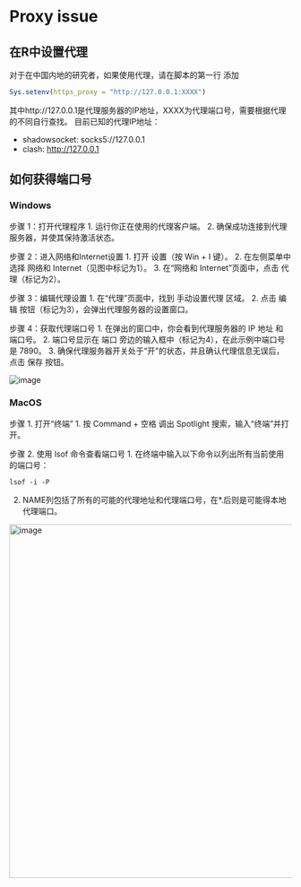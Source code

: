 # Proxy issue
## 在R中设置代理
对于在中国内地的研究者，如果使用代理，请在脚本的第一行 添加
```R
Sys.setenv(https_proxy = "http://127.0.0.1:XXXX")
```
其中http://127.0.0.1是代理服务器的IP地址，XXXX为代理端口号，需要根据代理的不同自行查找。
目前已知的代理IP地址：
- shadowsocket: socks5://127.0.0.1
- clash: http://127.0.0.1

## 如何获得端口号
### Windows
步骤 1：打开代理程序
	1.	运行你正在使用的代理客户端。
	2.	确保成功连接到代理服务器，并使其保持激活状态。

步骤 2：进入网络和Internet设置
	1.	打开 设置（按 Win + I 键）。
	2.	在左侧菜单中选择 网络和 Internet（见图中标记为1）。
	3.	在“网络和 Internet”页面中，点击 代理（标记为2）。

步骤 3：编辑代理设置
	1.	在“代理”页面中，找到 手动设置代理 区域。
	2.	点击 编辑 按钮（标记为3），会弹出代理服务器的设置窗口。

步骤 4：获取代理端口号
	1.	在弹出的窗口中，你会看到代理服务器的 IP 地址 和 端口号。
	2.	端口号显示在 端口 旁边的输入框中（标记为4），在此示例中端口号是 7890。
	3.	确保代理服务器开关处于“开”的状态，并且确认代理信息无误后，点击 保存 按钮。

![image](https://github.com/user-attachments/assets/632261d7-9e59-4910-9a3e-be4064e5b8b4)
<br>

### MacOS
步骤 1.	打开“终端”
	1. 按 Command + 空格 调出 Spotlight 搜索，输入“终端”并打开。

步骤	2.	使用 lsof 命令查看端口号
	1. 在终端中输入以下命令以列出所有当前使用的端口号：
  ```
  lsof -i -P
  ```
  2. NAME列包括了所有的可能的代理地址和代理端口号，在*.后则是可能得本地代理端口。

<img width="631" alt="image" src="https://github.com/user-attachments/assets/a572a609-cf36-464b-a3b8-f54b9d3c1149">




